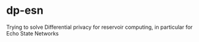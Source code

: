 # dp-esn
Trying to solve Differential privacy for reservoir computing, in particular for Echo State Networks
